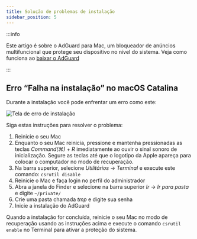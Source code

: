 ```yaml
---
title: Solução de problemas de instalação
sidebar_position: 5
---
```


:::info

Este artigo é sobre o AdGuard para Mac, um bloqueador de anúncios multifuncional que protege seu dispositivo no nível do sistema. Veja como funciona ao [baixar o AdGuard](https://agrd.io/download-kb-adblock)

:::

## Erro “Falha na instalação” no macOS Catalina

Durante a instalação você pode enfrentar um erro como este:

![Tela de erro de instalação](https://cdn.adtidy.org/content/kb/ad_blocker/mac/macerrorscreenEN.jpg)

Siga estas instruções para resolver o problema:

1. Reinicie o seu Mac
2. Enquanto o seu Mac reinicia, pressione e mantenha pressionadas as teclas *Command(⌘) + R* imediatamente ao ouvir o sinal sonoro de inicialização. Segure as teclas até que o logotipo da Apple apareça para colocar o computador no modo de recuperação.
3. Na barra superior, selecione *Utilitários* → *Terminal* e execute este comando: `csrutil disable`
4. Reinicie o Mac e faça login no perfil do administrador
5. Abra a janela do Finder e selecione na barra superior *Ir* → *Ir para pasta* e digite `~/private/`
6. Crie uma pasta chamada *tmp* e digite sua senha
7. Inicie a instalação do AdGuard

Quando a instalação for concluída, reinicie o seu Mac no modo de recuperação usando as instruções acima e execute o comando `csrutil enable` no Terminal para ativar a proteção do sistema.
